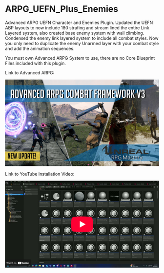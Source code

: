 # ARPG_UEFN_Plus_Enemies
Advanced ARPG UEFN Character and Enemies Plugin.
Updated the UEFN ABP layouts to now include 180 strafing and stream lined the entire Link Layered system, also created base enemy system with wall climbing. Condensed the enemy link layered system to include all combat styles. Now you only need to duplicate the enemy Unarmed layer with your combat style and add the animation sequences.

You must own Advanced ARPG System to use, there are no Core Blueprint Files included with this plugin.

Link to Advanced ARPG:

[![Fab Page](https://github.com/joematrix77/ARPG_UEFN_Plus_Enemies/blob/main/arpg.png)]([https://www.youtube.com/watch?v=gYBSpsT7XlU&t=1192s](https://www.fab.com/listings/5704c054-930e-4230-8fc2-5affbc23866e))
<!-- Generated by https://t.cuts.so/github/video -->

Link to YouTube Installation Video:

[![Youtube Video](https://github.com/joematrix77/ARPG_UEFN_Plus_Enemies/blob/main/youtube.png)](https://www.youtube.com/watch?v=gYBSpsT7XlU&t=1192s)
<!-- Generated by https://t.cuts.so/github/video -->
